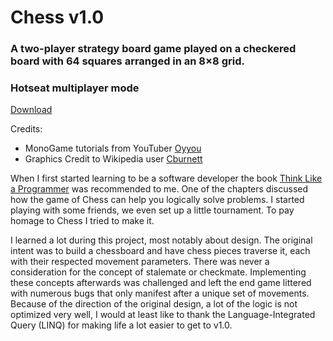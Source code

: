 # Chess v1.0
### A two-player strategy board game played on a checkered board with 64 squares arranged in an 8×8 grid.
### Hotseat multiplayer mode

[Download](https://drive.google.com/file/d/1lZj3f6nWpcC_BZqdJXtrDloCC8gUsHTG/view?usp=sharing)

Credits:
- MonoGame tutorials from YouTuber [Oyyou](https://www.youtube.com/channel/UCEXxtHhSvUmz2qcZoWay9kw)
- Graphics Credit to Wikipedia user [Cburnett](https://en.wikipedia.org/wiki/User:Cburnett)

When I first started learning to be a software developer the book [Think Like a Programmer](https://www.amazon.com/Think-Like-Programmer-Introduction-Creative/dp/1593274246) was recommended to me. One of the chapters discussed how the game of Chess can help you logically solve problems. I started playing with some friends, we even set up a little tournament. To pay homage to Chess I tried to make it.

I learned a lot during this project, most notably about design. The original intent was to build a chessboard and have chess pieces traverse it, each with their respected movement parameters. There was never a consideration for the concept of stalemate or checkmate. Implementing these concepts afterwards was challenged and left the end game littered with numerous bugs that only manifest after a unique set of movements. Because of the direction of the original design, a lot of the logic is not optimized very well, I would at least like to thank the Language-Integrated Query (LINQ) for making life a lot easier to get to v1.0.
